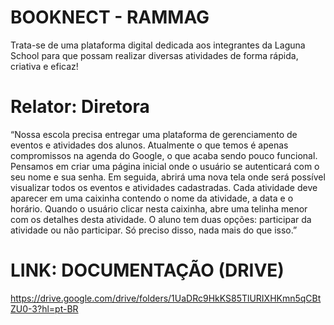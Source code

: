 #  BOOKNECT - RAMMAG
Trata-se de uma plataforma digital dedicada aos integrantes da Laguna School para que possam realizar diversas atividades de forma rápida, criativa e eficaz!

#  Relator: Diretora
“Nossa escola precisa entregar uma plataforma de gerenciamento de eventos e atividades dos alunos. Atualmente o
que temos é apenas compromissos na agenda do Google, o que acaba sendo pouco funcional. Pensamos em criar
uma página inicial onde o usuário se autenticará com o seu nome e sua senha. Em seguida, abrirá uma nova tela
onde será possível visualizar todos os eventos e atividades cadastradas. Cada atividade deve aparecer em uma
caixinha contendo o nome da atividade, a data e o horário. Quando o usuário clicar nesta caixinha, abre uma telinha
menor com os detalhes desta atividade. O aluno tem duas opções: participar da atividade ou não participar. Só preciso
disso, nada mais do que isso.”


# LINK: DOCUMENTAÇÃO (DRIVE)
https://drive.google.com/drive/folders/1UaDRc9HkKS85TlURIXHKmn5qCBtZU0-3?hl=pt-BR
